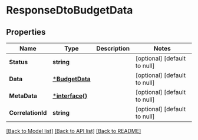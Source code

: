 # ResponseDtoBudgetData

## Properties
Name | Type | Description | Notes
------------ | ------------- | ------------- | -------------
**Status** | **string** |  | [optional] [default to null]
**Data** | [***BudgetData**](BudgetData.md) |  | [optional] [default to null]
**MetaData** | [***interface{}**](interface{}.md) |  | [optional] [default to null]
**CorrelationId** | **string** |  | [optional] [default to null]

[[Back to Model list]](../README.md#documentation-for-models) [[Back to API list]](../README.md#documentation-for-api-endpoints) [[Back to README]](../README.md)

